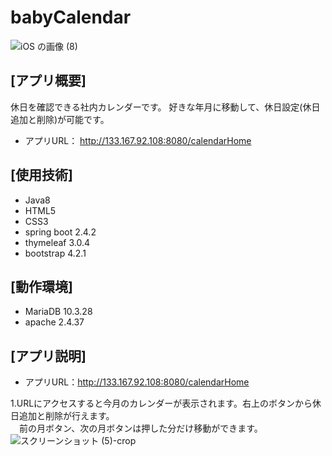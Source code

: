 # babyCalendar
![iOS の画像 (8)](https://user-images.githubusercontent.com/83486993/149938309-b8230b9a-c1fc-4790-bee5-fa19d4d736e4.png)


## [アプリ概要]
休日を確認できる社内カレンダーです。 
好きな年月に移動して、休日設定(休日追加と削除)が可能です。  
* アプリURL： http://133.167.92.108:8080/calendarHome

## [使用技術]
* Java8
* HTML5
* CSS3
* spring boot 2.4.2
* thymeleaf 3.0.4
* bootstrap 4.2.1

## [動作環境]
* MariaDB 10.3.28
* apache 2.4.37
 
## [アプリ説明] ##
* アプリURL：http://133.167.92.108:8080/calendarHome

1.URLにアクセスすると今月のカレンダーが表示されます。右上のボタンから休日追加と削除が行えます。  
　前の月ボタン、次の月ボタンは押した分だけ移動ができます。  
 ![スクリーンショット (5)-crop](https://user-images.githubusercontent.com/83486993/136873928-132cc0ce-6861-4e17-a75f-fb4a7856278e.png)

 
